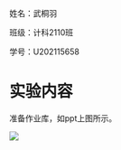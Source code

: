 姓名：武桐羽

班级：计科2110班

学号：U202115658





# 实验内容

准备作业库，如ppt上图所示。

![](https://github.com/Tongyu2357/bigdata-storage-experiment-assignment-2024/blob/master/U202115658/Lab0/figure/lab0.png)